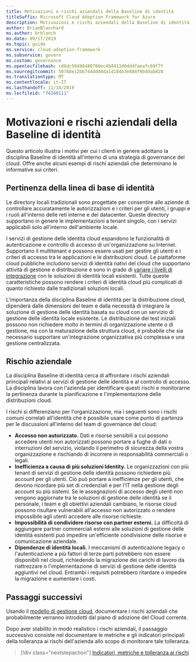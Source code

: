 ```yaml
---
title: Motivazioni e rischi aziendali della Baseline di identità
titleSuffix: Microsoft Cloud Adoption Framework for Azure
description: Motivazioni e rischi aziendali della Baseline di identità
author: BrianBlanchard
ms.author: brblanch
ms.date: 09/17/2019
ms.topic: guide
ms.service: cloud-adoption-framework
ms.subservice: govern
ms.custom: governance
ms.openlocfilehash: cd8dc50480480766ec4b4413d0dddfaeafc69f7f
ms.sourcegitcommit: 50788e12bb744dd44da14184b3e884f9bddab828
ms.translationtype: MT
ms.contentlocale: it-IT
ms.lasthandoff: 11/18/2019
ms.locfileid: "74160111"
---
```

# <a name="identity-baseline-motivations-and-business-risks"></a>Motivazioni e rischi aziendali della Baseline di identità

Questo articolo illustra i motivi per cui i clienti in genere adottano la disciplina Baseline di identità all'interno di una strategia di governance del cloud. Offre anche alcuni esempi di rischi aziendali che determinano le informative sui criteri.

<!-- markdownlint-disable MD026 -->

## <a name="identity-baseline-relevancy"></a>Pertinenza della linea di base di identità

Le directory locali tradizionali sono progettate per consentire alle aziende di controllare accuratamente le autorizzazioni e i criteri per gli utenti, i gruppi e i ruoli all'interno delle reti interne e dei datacenter. Queste directory supportano in genere le implementazioni a tenant singolo, con i servizi applicabili solo all'interno dell'ambiente locale.

I servizi di gestione delle identità cloud espandono le funzionalità di autenticazione e controllo di accesso di un'organizzazione su Internet. Supportano il multitenant e possono essere usati per gestire gli utenti e i criteri di accesso tra le applicazioni e le distribuzioni cloud. Le piattaforme cloud pubbliche includono servizi di identità nativi del cloud che supportano attività di gestione e distribuzione e sono in grado di [variare i livelli di integrazione](../../decision-guides/identity/index.md) con le soluzioni di identità locali esistenti. Tutte queste caratteristiche possono rendere i criteri di identità cloud più complicati di quanto richiesto dalle tradizionali soluzioni locali.

L'importanza della disciplina Baseline di identità per la distribuzione cloud, dipenderà dalle dimensioni del team e dalla necessità di integrare la soluzione di gestione delle identità basata su cloud con un servizio di gestione delle identità locale esistente. Le distribuzione dei test iniziali possono non richiedere molto in termini di organizzazione utente o di gestione, ma con la maturazione della struttura cloud, è probabile che sia necessario supportare un'integrazione organizzativa più complessa e una gestione centralizzata.

## <a name="business-risk"></a>Rischio aziendale

La disciplina Baseline di identità cerca di affrontare i rischi aziendali principali relativi ai servizi di gestione delle identità e al controllo di accesso. La disciplina lavora con l'azienda per identificare questi rischi e monitorarne la pertinenza durante la pianificazione e l'implementazione delle distribuzioni cloud.

I rischi si differenziano per l'organizzazione, ma i seguenti sono i rischi comuni correlati all'identità che è possibile usare come punto di partenza per le discussioni all'interno del team di governance del cloud:

- **Accesso non autorizzato.** Dati e risorse sensibili a cui possono accedere utenti non autorizzati possono portare a fughe di dati o interruzioni del servizio, violando il perimetro di sicurezza della vostra organizzazione e rischiando di incorrere in responsabilità commerciali o legali.
- **Inefficienza a causa di più soluzioni Identity.** Le organizzazioni con più tenant di servizi di gestione delle identità possono richiedere più account per gli utenti. Ciò può portare a inefficienze per gli utenti, che devono ricordare più set di credenziali e per l'IT nella gestione degli account su più sistemi. Se le assegnazioni di accesso degli utenti non vengono aggiornate tra le soluzioni di gestione delle identità se il personale, i team e gli obiettivi aziendali cambiano, le risorse cloud possono risultare vulnerabili all'accesso non autorizzato o rendere impossibile agli utenti accedere alle risorse richieste.
- **Impossibilità di condividere risorse con partner esterni.** La difficoltà di aggiungere partner commerciali esterni alle soluzioni di gestione delle identità esistenti può impedire un'efficiente condivisione delle risorse e comunicazione aziendale.
- **Dipendenze di identità locali.** I meccanismi di autenticazione legacy o l'autenticazione a più fattori di terze parti potrebbero non essere disponibili nel cloud, richiedendo la migrazione dei carichi di lavoro da riattrezzare o l'implementazione di servizi di gestione delle identità aggiuntivi nel cloud. Entrambi i requisiti potrebbero ritardare o impedire la migrazione e aumentare i costi.

## <a name="next-steps"></a>Passaggi successivi

Usando il [modello di gestione cloud](./template.md), documentare i rischi aziendali che probabilmente verranno introdotti dal piano di adozione del Cloud corrente.

Dopo aver stabilito in modo realistico i rischi aziendali, il passaggio successivo consiste nel documentare le metriche e gli indicatori principali della tolleranza ai rischi dell'azienda allo scopo di monitorare tale tolleranza.

> [!div class="nextstepaction"]
> [Indicatori, metriche e tolleranza ai rischi](./metrics-tolerance.md)

